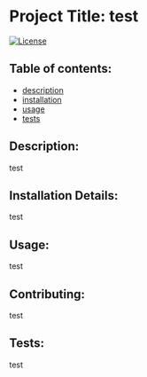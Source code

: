 # Project Title: test
[![License](https://img.shields.io/badge/License-MIT-blue.svg)](https://opensource.org/licenses/)

        
## Table of contents:
* [description](#description:)
* [installation](#installation)
* [usage](#usage)
* [tests](#tests)
## Description:
test
## Installation Details:
test
## Usage:
test
## Contributing:
test
## Tests:
test
